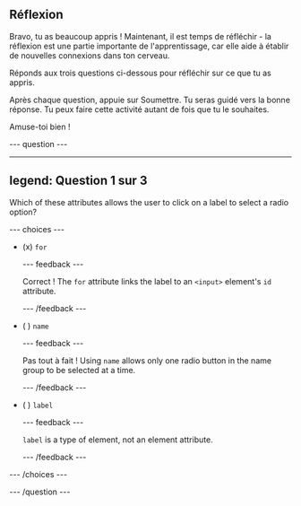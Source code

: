 ## Réflexion

Bravo, tu as beaucoup appris ! Maintenant, il est temps de réfléchir - la réflexion est une partie importante de l'apprentissage, car elle aide à établir de nouvelles connexions dans ton cerveau.

Réponds aux trois questions ci-dessous pour réfléchir sur ce que tu as appris.

Après chaque question, appuie sur Soumettre. Tu seras guidé vers la bonne réponse. Tu peux faire cette activité autant de fois que tu le souhaites.

Amuse-toi bien !

\--- question ---

---

## legend: Question 1 sur 3

Which of these attributes allows the user to click on a label to select a radio option?

\--- choices ---

- (x) `for`

  \--- feedback ---

  Correct ! The `for` attribute links the label to an `<input>` element's `id` attribute.

  \--- /feedback ---

- ( ) `name`

  \--- feedback ---

  Pas tout à fait ! Using `name` allows only one radio button in the name group to be selected at a time.

  \--- /feedback ---

- ( ) `label`

  \--- feedback ---

  `label` is a type of element, not an element attribute.

  \--- /feedback ---

\--- /choices ---

\--- /question ---
